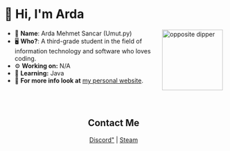 #  👋 Hi, I'm Arda

<img height="140px" align="right" src="https://i.imgur.com/I1BIb2a.png" alt="opposite dipper">

- 👀 __**Name**__: Arda Mehmet Sancar (Umut.py)
- 🖥️ **Who?**: A third-grade student in the field of information technology and software who loves coding.
- ⚙️ **Working on:** N/A
- 🤿 **Learning:** Java 
- 📢 **For more info look at** [my personal website](https://ardamehmetsancar.me/).


<br><br>
<h2 align="center"> Contact Me </h2>
<p align="center">
  <a href="https://discord.com/users/750365145309511791" target="_blank">Discord"</a>
  |
  <a href="https://steamcommunity.com/profiles/76561199709437518/" target="_blank">Steam</a>
</p>
